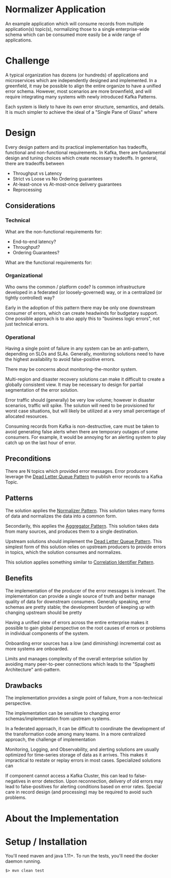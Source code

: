 # Normalizer Application

An example application which will consume records from multiple application(s) topic(s), normalizing those to a single enterprise-wide schema which can be consumed more easily be a wide range of applications.  

# Challenge

A typical organization has dozens (or hundreds) of applications and microservices which are independently designed and implemented.
In a greenfield, it may be possible to align the entire organize to have a unified error schema. 
However, most scenarios are more brownfield, and will require integrating many systems with newly introduced Kafka Patterns.

Each system is likely to have its own error structure, semantics, and details.
It is much simpler to achieve the ideal of a "Single Pane of Glass" where   

# Design

Every design pattern and its practical implementation has tradeoffs, functional and non-functional requirements.
In Kafka, there are fundamental design and tuning choices which create necessary tradeoffs.
In general, there are tradeoffs between 
 * Throughput vs Latency
 * Strict vs Loose vs No Ordering guarantees
 * At-least-once vs At-most-once delivery guarantees 
 * Reprocessing

## Considerations

### Technical 

What are the non-functional requirements for:
 * End-to-end latency?
 * Throughput?
 * Ordering Guarantees?

What are the functional requirements for:

### Organizational

Who owns the common / platform code?
Is common infrastructure developed in a federated (or loosely-governed) way, or in a centralized (or tightly controlled) way?

Early in the adoption of this pattern there may be only one downstream consumer of errors, which can create headwinds for budgetary support.
One possible approach is to also apply this to "business logic errors", not just technical errors.  

### Operational

Having a single point of failure in any system can be an anti-pattern, depending on SLOs and SLAs.
Generally, monitoring solutions need to have the highest availability to avoid false-positive errors.

There may be concerns about monitoring-the-monitor system.

Multi-region and disaster recovery solutions can make it difficult to create a globally consistent view.
It may be necessary to design for partial segmentation of the error solution.

Error traffic should (generally) be very low volume; however in disaster scenarios, traffic will spike.
The solution will need to be provisioned for worst case situations, but will likely be utilized at a very small percentage of allocated resources.

Consuming records from Kafka is non-destructive, care must be taken to avoid generating false alerts when there are temporary outages of some consumers.
For example, it would be annoying for an alerting system to play catch up on the last hour of error.

## Preconditions

There are N topics which provided error messages.
Error producers leverage the [Dead Letter Queue Pattern](https://www.enterpriseintegrationpatterns.com/patterns/messaging/DeadLetterChannel.html) to publish error records to a Kafka Topic.

## Patterns

The solution applies the [Normalizer Pattern](https://www.enterpriseintegrationpatterns.com/patterns/messaging/Normalizer.html).
This solution takes many forms of data and normalizes the data into a common form.

Secondarily, this applies the [Aggregator Pattern](https://www.enterpriseintegrationpatterns.com/patterns/messaging/Aggregator.html).
This solution takes data from many sources, and produces them to a single destination. 

Upstream solutions should implement the [Dead Letter Queue Pattern](https://www.enterpriseintegrationpatterns.com/patterns/messaging/DeadLetterChannel.html).
This simplest form of this solution relies on upstream producers to provide errors in topics, which the solution consumes and normalizes.

This solution applies something similar to [Correlation Identifier Pattern](https://www.enterpriseintegrationpatterns.com/patterns/messaging/CorrelationIdentifier.html).


## Benefits

The implementation of the producer of the error messages is irrelevant.
The implementation can provide a single source of truth and better manage quality of data for downstream consumers.
Generally speaking, error schemas are pretty stable; the development burden of keeping up with changing upstream should be pretty 

Having a unified view of errors across the entire enterprise makes it possible to gain global perspective on the root causes of errors or problems in individual components of the system.

Onboarding error sources has a low (and diminishing) incremental cost as more systems are onboarded.

Limits and manages complexity of the overall enterprise solution by avoiding many peer-to-peer connections which leads to the "Spaghetti Architecture" anti-pattern.

## Drawbacks

The implementation provides a single point of failure, from a non-technical perspective.

The implementation can be sensitive to changing error schemas/implementation from upstream systems.

In a federated approach, it can be difficult to coordinate the development of the transformation code among many teams.
In a more centralized approach, the challenge of implementation

Monitoring, Logging, and Observability, and alerting solutions are usually optimized for time-series storage of data as it arrives.
This makes it impractical to restate or replay errors in most cases.
Specialized solutions can

If component cannot access a Kafka Cluster, this can lead to false-negatives in error detection.
Upon reconnection, delivery of old errors may lead to false-positives for alerting conditions based on error rates.
Special care in record design (and processing) may be required to avoid such problems.

# About the Implementation

# Setup / Installation

You'll need maven and java 1.11+. To run the tests, you'll need the docker daemon running.

```shell
$> mvn clean test
```